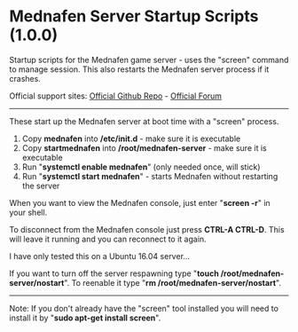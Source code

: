 # Mednafen Server Startup Scripts (1.0.0)
Startup scripts for the Mednafen game server - uses the "screen" command to manage session. This also restarts the Mednafen server process if it crashes.

Official support sites: [Official Github Repo](https://github.com/fstltna/MednafenStartup) - [Official Forum](https://gameplayer.club/index.php/ourforum/9)

---
These start up the Mednafen server at boot time with a "screen" process.

1. Copy **mednafen** into **/etc/init.d** - make sure it is executable
2. Copy **startmednafen** into **/root/mednafen-server** - make sure it is executable
4. Run "**systemctl enable mednafen**" (only needed once, will stick)
5. Run "**systemctl start mednafen**" - starts Mednafen without restarting the server

When you want to view the Mednafen console, just enter "**screen -r**" in your shell.

To disconnect from the Mednafen console just press **CTRL-A CTRL-D**. This will leave it running and you can reconnect to it again.

I have only tested this on a Ubuntu 16.04 server...

If you want to turn off the server respawning type "**touch /root/mednafen-server/nostart**". To reenable it type "**rm /root/mednafen-server/nostart**".

---
Note: If you don't already have the "screen" tool installed you will need to install it by "**sudo apt-get install screen**".

